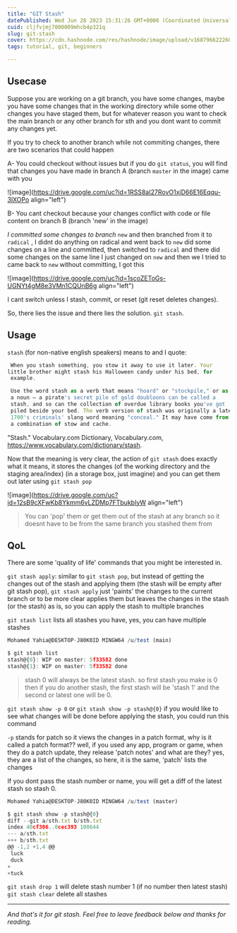 ```yaml
---
title: "GIT Stash"
datePublished: Wed Jun 28 2023 15:31:26 GMT+0000 (Coordinated Universal Time)
cuid: cljfvjmj7000009mhcb4p321q
slug: git-stash
cover: https://cdn.hashnode.com/res/hashnode/image/upload/v1687966222602/8d143f93-1c26-4a27-a57c-07c2eab39aec.png
tags: tutorial, git, beginners

---
```


## Usecase

Suppose you are working on a git branch, you have some changes, maybe you have some changes that in the working directory while some other changes you have staged them, but for whatever reason you want to check the main branch or any other branch for sth and you dont want to commit any changes yet.

If you try to check to another branch while not commiting changes, there are two scenarios that could happen

A- You could checkout without issues but if you do `git status`, you will find that changes you have made in branch A (branch `master` in the image) came with you

![image](https://drive.google.com/uc?id=1RSS8aI27RovO1xjD66E16Eqqu-3lXOPo align="left")

B- You cant checkout because your changes conflict with code or file content on branch B (branch 'new' in the image)

*I committed some changes to branch* `new` and then branched from it to `radical` , I didnt do anything on radical and went back to `new` did some changes on a line and committed, then switched to `radical` and there did some changes on the same line I just changed on `new` and then we I tried to came back to `new` without committing, I got this

![image](https://drive.google.com/uc?id=1scoZEToGs-UGNYt4gM8e3VMn1CQUnB6g align="left")

I cant switch unless I stash, commit, or reset (git reset deletes changes).

So, there lies the issue and there lies the solution. `git stash`.

## Usage

`stash` (for non-native english speakers) means to and I quote:

```javascript
 When you stash something, you stow it away to use it later. Your
little brother might stash his Halloween candy under his bed, for
 example.
```

```javascript
 Use the word stash as a verb that means "hoard" or "stockpile," or as
 a noun — a pirate's secret pile of gold doubloons can be called a
 stash, and so can the collection of overdue library books you've got
 piled beside your bed. The verb version of stash was originally a late
 1700's criminals' slang word meaning "conceal." It may have come from
 a combination of stow and cache.
```

"Stash." Vocabulary.com Dictionary, Vocabulary.com, https://www.vocabulary.com/dictionary/stash.

Now that the meaning is very clear, the action of `git stash` does exactly what it means, it stores the changes (of the working directory and the staging area/index) (in a storage box, just imagine) and you can get them out later using `git stash pop`

![image](https://drive.google.com/uc?id=12sB9cXFwKb8Ykmm6vLZDMp7FTbukbIyW align="left")

> You can 'pop' them or get them out of the stash at any branch so it doesnt have to be from the same branch you stashed them from

## QoL

There are some 'quality of life' commands that you might be interested in.

`git stash apply`: similar to `git stash pop`, but instead of getting the changes out of the stash and applying them (the stash will be empty after git stash pop), `git stash apply` just 'paints' the changes to the current branch or to be more clear applies them but leaves the changes in the stash (or the stash) as is, so you can apply the stash to multiple branches

`git stash list` lists all stashes you have, yes, you can have multiple stashes

```javascript
Mohamed Yahia@DESKTOP-J80K0ID MINGW64 /u/test (main)

$ git stash list
stash@{0}: WIP on master: 5f33582 done
stash@{1}: WIP on master: 5f33582 done
```

> stash 0 will always be the latest stash. so first stash you make is 0 then if you do another stash, the first stash will be 'stash 1' and the second or latest one will be 0.

`git stash show -p 0` or `git stash show -p stash@{0}` if you would like to see what changes will be done before applying the stash, you could run this command

`-p` stands for patch so it views the changes in a patch format, why is it called a patch format?? well, if you used any app, program or game, when they do a patch update, they release 'patch notes' and what are they? yes, they are a list of the changes, so here, it is the same, 'patch' lists the changes

If you dont pass the stash number or name, you will get a diff of the latest stash so stash 0.

```javascript
Mohamed Yahia@DESKTOP-J80K0ID MINGW64 /u/test (master)

$ git stash show -p stash@{0}
diff --git a/sth.txt b/sth.txt
index 40cf306..0cec393 100644
--- a/sth.txt
+++ b/sth.txt
@@ -1,2 +1,4 @@
 luck
 duck
+
+tuck
```

`git stash drop 1` will delete stash number 1 (if no number then latest stash) `git stash clear` delete all stashes

---

*And that's it for git stash. Feel free to leave feedback below and thanks for reading.*